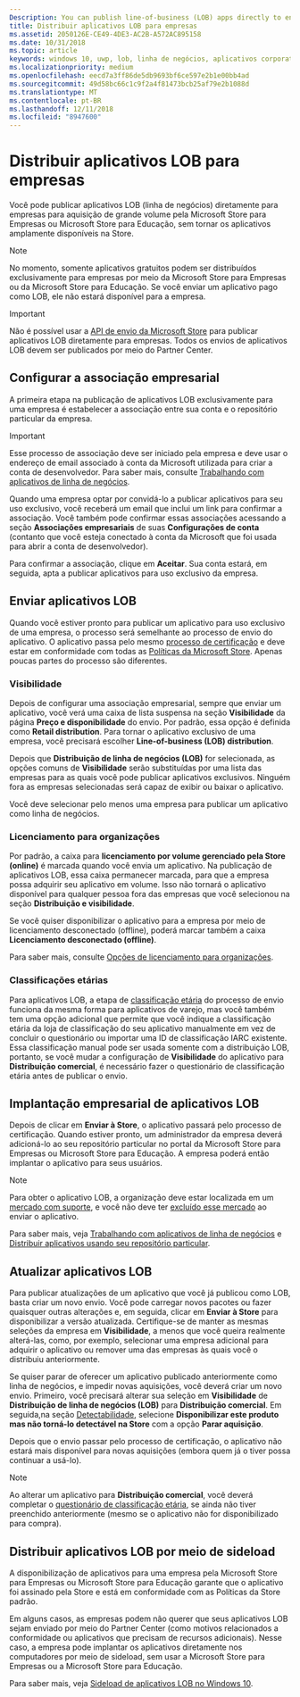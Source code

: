 ```yaml
---
Description: You can publish line-of-business (LOB) apps directly to enterprises for volume acquisition via the Microsoft Store for Business or Microsoft Store for Education, without making the apps broadly available in the Store.
title: Distribuir aplicativos LOB para empresas
ms.assetid: 2050126E-CE49-4DE3-AC2B-A572AC895158
ms.date: 10/31/2018
ms.topic: article
keywords: windows 10, uwp, lob, linha de negócios, aplicativos corporativos, store para empresas, store para educação, empresa
ms.localizationpriority: medium
ms.openlocfilehash: eecd7a3ff86de5db9693bf6ce597e2b1e00bb4ad
ms.sourcegitcommit: 49d58bc66c1c9f2a4f81473bcb25af79e2b1088d
ms.translationtype: MT
ms.contentlocale: pt-BR
ms.lasthandoff: 12/11/2018
ms.locfileid: "8947600"
---
```

# <a name="distribute-lob-apps-to-enterprises"></a>Distribuir aplicativos LOB para empresas


Você pode publicar aplicativos LOB (linha de negócios) diretamente para empresas para aquisição de grande volume pela Microsoft Store para Empresas ou Microsoft Store para Educação, sem tornar os aplicativos amplamente disponíveis na Store.

> [!NOTE]
> No momento, somente aplicativos gratuitos podem ser distribuídos exclusivamente para empresas por meio da Microsoft Store para Empresas ou da Microsoft Store para Educação. Se você enviar um aplicativo pago como LOB, ele não estará disponível para a empresa. 

> [!IMPORTANT]
> Não é possível usar a [API de envio da Microsoft Store](../monetize/create-and-manage-submissions-using-windows-store-services.md) para publicar aplicativos LOB diretamente para empresas. Todos os envios de aplicativos LOB devem ser publicados por meio do Partner Center.


## <a name="set-up-the-enterprise-association"></a>Configurar a associação empresarial

A primeira etapa na publicação de aplicativos LOB exclusivamente para uma empresa é estabelecer a associação entre sua conta e o repositório particular da empresa.

> [!IMPORTANT]
> Esse processo de associação deve ser iniciado pela empresa e deve usar o endereço de email associado à conta da Microsoft utilizada para criar a conta de desenvolvedor. Para saber mais, consulte [Trabalhando com aplicativos de linha de negócios](http://go.microsoft.com/fwlink/p/?LinkId=698846).

Quando uma empresa optar por convidá-lo a publicar aplicativos para seu uso exclusivo, você receberá um email que inclui um link para confirmar a associação. Você também pode confirmar essas associações acessando a seção **Associações empresariais** de suas **Configurações de conta** (contanto que você esteja conectado à conta da Microsoft que foi usada para abrir a conta de desenvolvedor).

Para confirmar a associação, clique em **Aceitar**. Sua conta estará, em seguida, apta a publicar aplicativos para uso exclusivo da empresa.


## <a name="submit-lob-apps"></a>Enviar aplicativos LOB

Quando você estiver pronto para publicar um aplicativo para uso exclusivo de uma empresa, o processo será semelhante ao processo de envio do aplicativo. O aplicativo passa pelo mesmo [processo de certificação](the-app-certification-process.md) e deve estar em conformidade com todas as [Políticas da Microsoft Store](https://docs.microsoft.com/legal/windows/agreements/store-policies). Apenas poucas partes do processo são diferentes.


### <a name="visibility"></a>Visibilidade

Depois de configurar uma associação empresarial, sempre que enviar um aplicativo, você verá uma caixa de lista suspensa na seção **Visibilidade** da página **Preço e disponibilidade** do envio. Por padrão, essa opção é definida como **Retail distribution**. Para tornar o aplicativo exclusivo de uma empresa, você precisará escolher **Line-of-business (LOB) distribution**.

Depois que **Distribuição de linha de negócios (LOB)** for selecionada, as opções comuns de **Visibilidade** serão substituídas por uma lista das empresas para as quais você pode publicar aplicativos exclusivos. Ninguém fora as empresas selecionadas será capaz de exibir ou baixar o aplicativo.

Você deve selecionar pelo menos uma empresa para publicar um aplicativo como linha de negócios.

<span id="organizational" />

### <a name="organizational-licensing"></a>Licenciamento para organizações

Por padrão, a caixa para **licenciamento por volume gerenciado pela Store (online)** é marcada quando você envia um aplicativo. Na publicação de aplicativos LOB, essa caixa permanecer marcada, para que a empresa possa adquirir seu aplicativo em volume. Isso não tornará o aplicativo disponível para qualquer pessoa fora das empresas que você selecionou na seção **Distribuição e visibilidade**.

Se você quiser disponibilizar o aplicativo para a empresa por meio de licenciamento desconectado (offline), poderá marcar também a caixa **Licenciamento desconectado (offline)**.

Para saber mais, consulte [Opções de licenciamento para organizações](organizational-licensing.md).


### <a name="age-ratings"></a>Classificações etárias

Para aplicativos LOB, a etapa de [classificação etária](age-ratings.md) do processo de envio funciona da mesma forma para aplicativos de varejo, mas você também tem uma opção adicional que permite que você indique a classificação etária da loja de classificação do seu aplicativo manualmente em vez de concluir o questionário ou importar uma ID de classificação IARC existente. Essa classificação manual pode ser usada somente com a distribuição LOB, portanto, se você mudar a configuração de **Visibilidade** do aplicativo para **Distribuição comercial**, é necessário fazer o questionário de classificação etária antes de publicar o envio.


## <a name="enterprise-deployment-of-lob-apps"></a>Implantação empresarial de aplicativos LOB

Depois de clicar em **Enviar à Store**, o aplicativo passará pelo processo de certificação. Quando estiver pronto, um administrador da empresa deverá adicioná-lo ao seu repositório particular no portal da Microsoft Store para Empresas ou Microsoft Store para Educação. A empresa poderá então implantar o aplicativo para seus usuários.

> [!NOTE]
> Para obter o aplicativo LOB, a organização deve estar localizada em um [mercado com suporte](https://technet.microsoft.com/itpro/windows/whats-new/windows-store-for-business-overview#supported-markets), e você não deve ter [excluído esse mercado](define-pricing-and-market-selection.md) ao enviar o aplicativo. 

Para saber mais, veja [Trabalhando com aplicativos de linha de negócios](http://go.microsoft.com/fwlink/p/?LinkId=698846) e [Distribuir aplicativos usando seu repositório particular](http://go.microsoft.com/fwlink/p/?LinkId=698847).


## <a name="update-lob-apps"></a>Atualizar aplicativos LOB

Para publicar atualizações de um aplicativo que você já publicou como LOB, basta criar um novo envio. Você pode carregar novos pacotes ou fazer quaisquer outras alterações e, em seguida, clicar em **Enviar à Store** para disponibilizar a versão atualizada. Certifique-se de manter as mesmas seleções da empresa em **Visibilidade**, a menos que você queira realmente alterá-las, como, por exemplo, selecionar uma empresa adicional para adquirir o aplicativo ou remover uma das empresas às quais você o distribuiu anteriormente.

Se quiser parar de oferecer um aplicativo publicado anteriormente como linha de negócios, e impedir novas aquisições, você deverá criar um novo envio. Primeiro, você precisará alterar sua seleção em **Visibilidade** de **Distribuição de linha de negócios (LOB)** para **Distribuição comercial**. Em seguida,na seção [Detectabilidade](choose-visibility-options.md#discoverability), selecione **Disponibilizar este produto mas não torná-lo detectável na Store** com a opção **Parar aquisição**.

Depois que o envio passar pelo processo de certificação, o aplicativo não estará mais disponível para novas aquisições (embora quem já o tiver possa continuar a usá-lo).

> [!NOTE]
> Ao alterar um aplicativo para **Distribuição comercial**, você deverá completar o [questionário de classificação etária](age-ratings.md), se ainda não tiver preenchido anteriormente (mesmo se o aplicativo não for disponibilizado para compra).


## <a name="distribute-lob-apps-through-sideloading"></a>Distribuir aplicativos LOB por meio de sideload

A disponibilização de aplicativos para uma empresa pela Microsoft Store para Empresas ou Microsoft Store para Educação garante que o aplicativo foi assinado pela Store e está em conformidade com as Políticas da Store padrão.

Em alguns casos, as empresas podem não querer que seus aplicativos LOB sejam enviado por meio do Partner Center (como motivos relacionados a conformidade ou aplicativos que precisam de recursos adicionais). Nesse caso, a empresa pode implantar os aplicativos diretamente nos computadores por meio de sideload, sem usar a Microsoft Store para Empresas ou a Microsoft Store para Educação.

Para saber mais, veja [Sideload de aplicativos LOB no Windows 10](http://go.microsoft.com/fwlink/p/?LinkId=623433).

 

 




